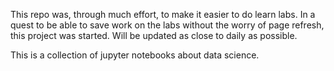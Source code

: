 This repo was, through much effort, to make it easier to do learn labs. In a quest to be able to save work on the labs without the worry of page refresh, this project was started. Will be updated as close to daily as possible.

This is a collection of jupyter notebooks about data science.
